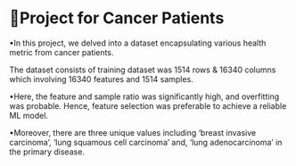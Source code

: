# 📌Project for Cancer Patients


▪In this project, we delved into a dataset encapsulating various health metric from cancer patients. 

The dataset consists of training dataset was 1514 rows & 16340 columns which involving 16340 
features and 1514 samples.

▪Here, the feature and sample ratio was significantly high, and 
overfitting was probable. Hence, feature selection was preferable to achieve a reliable ML 
model.

▪Moreover, there are three unique values including ‘breast invasive carcinoma’, ‘lung 
squamous cell carcinoma’ and, ‘lung adenocarcinoma’ in the primary disease.
